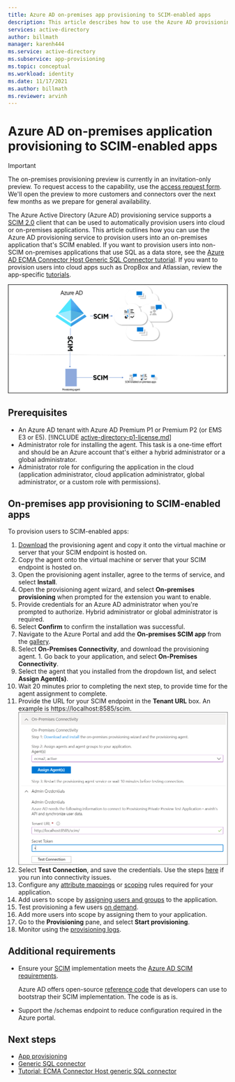 ```yaml
---
title: Azure AD on-premises app provisioning to SCIM-enabled apps
description: This article describes how to use the Azure AD provisioning service to provision users into an on-premises app that's SCIM enabled.
services: active-directory
author: billmath
manager: karenh444
ms.service: active-directory
ms.subservice: app-provisioning
ms.topic: conceptual
ms.workload: identity
ms.date: 11/17/2021
ms.author: billmath
ms.reviewer: arvinh
---
```


# Azure AD on-premises application provisioning to SCIM-enabled apps

>[!IMPORTANT]
> The on-premises provisioning preview is currently in an invitation-only preview. To request access to the capability, use the [access request form](https://aka.ms/onpremprovisioningpublicpreviewaccess). We'll open the preview to more customers and connectors over the next few months as we prepare for general availability.

The Azure Active Directory (Azure AD) provisioning service supports a [SCIM 2.0](https://techcommunity.microsoft.com/t5/identity-standards-blog/provisioning-with-scim-getting-started/ba-p/880010) client that can be used to automatically provision users into cloud or on-premises applications. This article outlines how you can use the Azure AD provisioning service to provision users into an on-premises application that's SCIM enabled. If you want to provision users into non-SCIM on-premises applications that use SQL as a data store, see the [Azure AD ECMA Connector Host Generic SQL Connector tutorial](tutorial-ecma-sql-connector.md). If you want to provision users into cloud apps such as DropBox and Atlassian, review the app-specific [tutorials](../../active-directory/saas-apps/tutorial-list.md).

![Diagram that shows SCIM architecture.](./media/on-premises-scim-provisioning/scim-4.png)

## Prerequisites
- An Azure AD tenant with Azure AD Premium P1 or Premium P2 (or EMS E3 or E5). [!INCLUDE [active-directory-p1-license.md](../../../includes/active-directory-p1-license.md)]
- Administrator role for installing the agent. This task is a one-time effort and should be an Azure account that's either a hybrid administrator or a global administrator. 
- Administrator role for configuring the application in the cloud (application administrator, cloud application administrator, global administrator, or a custom role with permissions).

## On-premises app provisioning to SCIM-enabled apps
To provision users to SCIM-enabled apps:

 1. [Download](https://aka.ms/OnPremProvisioningAgent) the provisioning agent and copy it onto the virtual machine or server that your SCIM endpoint is hosted on.
 1. Copy the agent onto the virtual machine or server that your SCIM endpoint is hosted on.
 1. Open the provisioning agent installer, agree to the terms of service, and select **Install**.
 1. Open the provisioning agent wizard, and select **On-premises provisioning** when prompted for the extension you want to enable.
 1. Provide credentials for an Azure AD administrator when you're prompted to authorize. Hybrid administrator or global administrator is required.
 1. Select **Confirm** to confirm the installation was successful.
 1. Navigate to the Azure Portal and add the **On-premises SCIM app** from the [gallery](../../active-directory/manage-apps/add-application-portal.md).
 1. Select **On-Premises Connectivity**, and download the provisioning agent. 1. Go back to your application, and select **On-Premises Connectivity**.
 1. Select the agent that you installed from the dropdown list, and select **Assign Agent(s)**.
 1. Wait 20 minutes prior to completing the next step, to provide time for the agent assignment to complete.
 1. Provide the URL for your SCIM endpoint in the **Tenant URL** box. An example is https://localhost:8585/scim. 
     ![Screenshot that shows assigning an agent.](./media/on-premises-scim-provisioning/scim-2.png)
 1. Select **Test Connection**, and save the credentials. Use the steps [here](https://docs.microsoft.com/azure/active-directory/app-provisioning/on-premises-ecma-troubleshoot#troubleshoot-test-connection-issues) if you run into connectivity issues. 
 1. Configure any [attribute mappings](customize-application-attributes.md) or [scoping](define-conditional-rules-for-provisioning-user-accounts.md) rules required for your application.
 1. Add users to scope by [assigning users and groups](../../active-directory/manage-apps/add-application-portal-assign-users.md) to the application.
 1. Test provisioning a few users [on demand](provision-on-demand.md).
 1. Add more users into scope by assigning them to your application.
 1. Go to the **Provisioning** pane, and select **Start provisioning**.
 1. Monitor using the [provisioning logs](../../active-directory/reports-monitoring/concept-provisioning-logs.md).

## Additional requirements
* Ensure your [SCIM](https://techcommunity.microsoft.com/t5/identity-standards-blog/provisioning-with-scim-getting-started/ba-p/880010) implementation meets the [Azure AD SCIM requirements](use-scim-to-provision-users-and-groups.md).
  
  Azure AD offers open-source [reference code](https://github.com/AzureAD/SCIMReferenceCode/wiki) that developers can use to bootstrap their SCIM implementation. The code is as is.
* Support the /schemas endpoint to reduce configuration required in the Azure portal. 

## Next steps

- [App provisioning](user-provisioning.md)
- [Generic SQL connector](on-premises-sql-connector-configure.md)
- [Tutorial: ECMA Connector Host generic SQL connector](tutorial-ecma-sql-connector.md)
